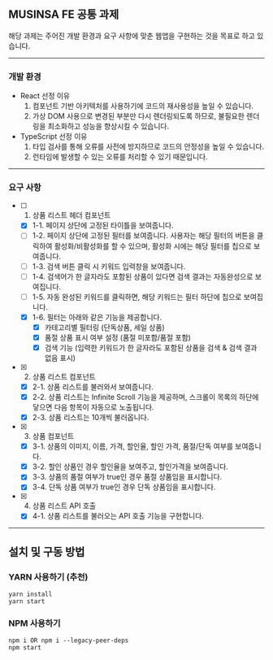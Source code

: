 
## MUSINSA FE 공통 과제

해당 과제는 주어진 개발 환경과 요구 사항에 맞춘 웹앱을 구현하는 것을 목표로 하고 있습니다.

---

### 개발 환경

- React
  선정 이유
    1) 컴포넌트 기반 아키텍처를 사용하기에 코드의 재사용성을 높일 수 있습니다.
    2) 가상 DOM 사용으로 변경된 부분만 다시 렌더링되도록 하므로, 불필요한 렌더링을 최소화하고 성능을 향상시킬 수 있습니다.
- TypeScript
  선정 이유
    1) 타입 검사를 통해 오류를 사전에 방지하므로 코드의 안정성을 높일 수 있습니다.
    2) 런타임에 발생할 수 있는 오류를 처리할 수 있기 때문입니다.

---

### 요구 사항

- [ ] 1. 상품 리스트 헤더 컴포넌트
  - [x] 1-1. 페이지 상단에 고정된 타이틀을 보여줍니다.
  - [ ] 1-2. 페이지 상단에 고정된 필터를 보여줍니다. 사용자는 해당 필터의 버튼을 클릭하여 활성화/비활성화를 할 수 있으며, 활성화 시에는 해당 필터를 칩으로 보여줍니다.
  - [ ] 1-3. 검색 버튼 클릭 시 키워드 입력창을 보여줍니다.
  - [ ] 1-4. 검색어가 한 글자라도 포함된 상품이 있다면 검색 결과는 자동완성으로 보여집니다.  
  - [ ] 1-5. 자동 완성된 키워드를 클릭하면, 해당 키워드는 필터 하단에 칩으로 보여집니다.
  - [x] 1-6. 필터는 아래와 같은 기능을 제공합니다.
    - [x] 카테고리별 필터링 (단독상품, 세일 상품)
    - [x] 품절 상품 표시 여부 설정 (품절 미포함/품절 포함)
    - [x] 검색 기능 (입력한 키워드가 한 글자라도 포함된 상품을 검색 & 검색 결과 없음 표시)

- [x] 2. 상품 리스트 컴포넌트
  - [x] 2-1. 상품 리스트를 불러와서 보여줍니다.
  - [x] 2-2. 상품 리스트는 Infinite Scroll 기능을 제공하며, 스크롤이 목록의 하단에 닿으면 다음 항목이 자동으로 노출됩니다.
  - [x] 2-3. 상품 리스트는 10개씩 불러옵니다.

- [x] 3. 상품 컴포넌트
  - [x] 3-1. 상품의 이미지, 이름, 가격, 할인율, 할인 가격, 품절/단독 여부를 보여줍니다.
  - [x] 3-2. 할인 상품인 경우 할인율을 보여주고, 할인가격을 보여줍니다.
  - [x] 3-3. 상품의 품절 여부가 true인 경우 품절 상품임을 표시합니다.
  - [x] 3-4. 단독 상품 여부가 true인 경우 단독 상품임을 표시합니다.

- [x] 4. 상품 리스트 API 호출
  - [x] 4-1. 상품 리스트를 불러오는 API 호출 기능을  구현합니다.

---

## 설치 및 구동 방법

### YARN 사용하기 (추천)

```
yarn install
yarn start
```

### NPM 사용하기

```
npm i OR npm i --legacy-peer-deps
npm start
```